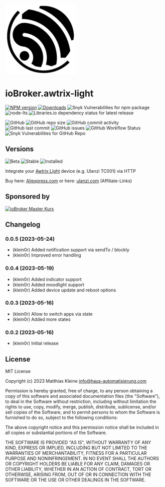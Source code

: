 ![Logo](admin/awtrix-light.png)

# ioBroker.awtrix-light

[![NPM version](https://img.shields.io/npm/v/iobroker.awtrix-light?style=flat-square)](https://www.npmjs.com/package/iobroker.awtrix-light)
[![Downloads](https://img.shields.io/npm/dm/iobroker.awtrix-light?label=npm%20downloads&style=flat-square)](https://www.npmjs.com/package/iobroker.awtrix-light)
![Snyk Vulnerabilities for npm package](https://img.shields.io/snyk/vulnerabilities/npm/iobroker.awtrix-light?label=npm%20vulnerabilities&style=flat-square)
![node-lts](https://img.shields.io/node/v-lts/iobroker.awtrix-light?style=flat-square)
![Libraries.io dependency status for latest release](https://img.shields.io/librariesio/release/npm/iobroker.awtrix-light?label=npm%20dependencies&style=flat-square)

![GitHub](https://img.shields.io/github/license/klein0r/iobroker.awtrix-light?style=flat-square)
![GitHub repo size](https://img.shields.io/github/repo-size/klein0r/iobroker.awtrix-light?logo=github&style=flat-square)
![GitHub commit activity](https://img.shields.io/github/commit-activity/m/klein0r/iobroker.awtrix-light?logo=github&style=flat-square)
![GitHub last commit](https://img.shields.io/github/last-commit/klein0r/iobroker.awtrix-light?logo=github&style=flat-square)
![GitHub issues](https://img.shields.io/github/issues/klein0r/iobroker.awtrix-light?logo=github&style=flat-square)
![GitHub Workflow Status](https://img.shields.io/github/workflow/status/klein0r/iobroker.awtrix-light/Test%20and%20Release?label=Test%20and%20Release&logo=github&style=flat-square)
![Snyk Vulnerabilities for GitHub Repo](https://img.shields.io/snyk/vulnerabilities/github/klein0r/iobroker.awtrix-light?label=repo%20vulnerabilities&logo=github&style=flat-square)

## Versions

![Beta](https://img.shields.io/npm/v/iobroker.awtrix-light.svg?color=red&label=beta)
![Stable](http://iobroker.live/badges/awtrix-light-stable.svg)
![Installed](http://iobroker.live/badges/awtrix-light-installed.svg)

Integrate your [Awtrix Light](https://github.com/Blueforcer/awtrix-light) device (e.g. Ulanzi TC001) via HTTP

Buy here: [Aliexpress.com](https://haus-auto.com/p/ali/UlanziTC001) or here: [ulanzi.com](https://haus-auto.com/p/ula/UlanziTC001) (Affiliate-Links)

## Sponsored by

[![ioBroker Master Kurs](https://haus-automatisierung.com/images/ads/ioBroker-Kurs.png)](https://haus-automatisierung.com/iobroker-kurs/?refid=iobroker-awtrix-light)

## Changelog
<!--
    Placeholder for the next version (at the beginning of the line):
    ### **WORK IN PROGRESS**
-->
### 0.0.5 (2023-05-24)

* (klein0r) Added notification support via sendTo / blockly
* (klein0r) Improved error handling

### 0.0.4 (2023-05-19)

* (klein0r) Added indicator support
* (klein0r) Added moodlight support
* (klein0r) Added device update and reboot options

### 0.0.3 (2023-05-16)

* (klein0r) Allow to switch apps via state
* (klein0r) Added more states

### 0.0.2 (2023-05-16)

* (klein0r) Initial release

## License
MIT License

Copyright (c) 2023 Matthias Kleine <info@haus-automatisierung.com>

Permission is hereby granted, free of charge, to any person obtaining a copy
of this software and associated documentation files (the "Software"), to deal
in the Software without restriction, including without limitation the rights
to use, copy, modify, merge, publish, distribute, sublicense, and/or sell
copies of the Software, and to permit persons to whom the Software is
furnished to do so, subject to the following conditions:

The above copyright notice and this permission notice shall be included in all
copies or substantial portions of the Software.

THE SOFTWARE IS PROVIDED "AS IS", WITHOUT WARRANTY OF ANY KIND, EXPRESS OR
IMPLIED, INCLUDING BUT NOT LIMITED TO THE WARRANTIES OF MERCHANTABILITY,
FITNESS FOR A PARTICULAR PURPOSE AND NONINFRINGEMENT. IN NO EVENT SHALL THE
AUTHORS OR COPYRIGHT HOLDERS BE LIABLE FOR ANY CLAIM, DAMAGES OR OTHER
LIABILITY, WHETHER IN AN ACTION OF CONTRACT, TORT OR OTHERWISE, ARISING FROM,
OUT OF OR IN CONNECTION WITH THE SOFTWARE OR THE USE OR OTHER DEALINGS IN THE
SOFTWARE.